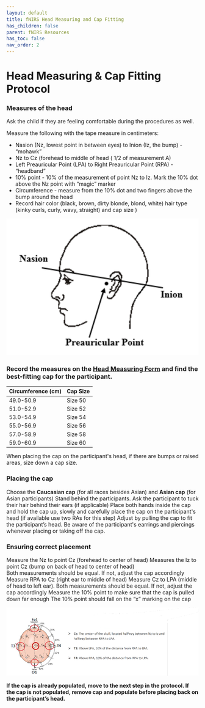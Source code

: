 ```yaml
---
layout: default
title: fNIRS Head Measuring and Cap Fitting
has_children: false
parent: fNIRS Resources
has_toc: false
nav_order: 2
---
```


# Head Measuring & Cap Fitting Protocol 

### Measures of the head 
Ask the child if they are feeling comfortable during the procedures as well.

Measure the following with the tape measure in centimeters:

- Nasion (Nz, lowest point in between eyes) to Inion (Iz, the bump) - “mohawk”
- Nz to Cz (forehead to middle of head ( 1/2 of measurement A) 
- Left Preauricular Point (LPA) to Right Preauricular Point (RPA)  - “headband”
- 10% point - 10% of the measurement of point Nz to Iz. Mark the 10% dot above the Nz point with “magic” marker  
- Circumference - measure from the 10% dot and two fingers above the bump around the head 
- Record hair color (black, brown, dirty blonde, blond, white) hair type (kinky curls, curly, wavy, straight) and cap size )

![alt text](nz_iz.png)

### Record the measures on the [Head Measuring Form](https://docs.google.com/?pli=1) and find the best-fitting cap for the participant. 

| Circumference (cm) | Cap Size |
| ----------- | ----------- |
| 49.0-50.9 | Size 50 | 
| 51.0-52.9 | Size 52 |
| 53.0-54.9 | Size 54 |
| 55.0-56.9 | Size 56 |
| 57.0-58.9 | Size 58 |
| 59.0-60.9 | Size 60 |

When placing the cap on the participant's head, if there are bumps or raised areas, size down a cap size.

### Placing the cap 
Choose the **Caucasian cap** (for all races besides Asian) and **Asian cap** (for Asian participants)
Stand behind the participants. 
Ask the participant to tuck their hair behind their ears (if applicable)
Place both hands inside the cap and hold the cap up, slowly and carefully place the cap on the participant's head (if available use two RAs for this step)
Adjust by pulling the cap to fit the participant’s head. 
Be aware of the participant's earrings and piercings whenever placing or taking off the cap. 


### Ensuring correct placement 

Measure the Nz to point Cz (forehead to center of head) 
Measures the Iz to point Cz (bump on back of head to center of head)  
Both measurements should be equal.  If not, adjust the cap accordingly
Measure RPA to Cz (right ear to middle of head) 
Measure Cz to LPA (middle of head to left ear).
Both measurements should be equal.  If not, adjust the cap accordingly
Measure the 10% point to make sure that the cap is pulled down far enough 
The 10% point should fall on the “x” marking on the cap 

![alt text](optode_locations.png)

**If the cap is already populated, move to the next step in the protocol.  If the cap is not populated, remove cap and populate before placing back on the participant’s head.**












	
